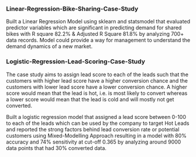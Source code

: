 ### Linear-Regression-Bike-Sharing-Case-Study
Built a Linear Regression Model using sklearn and statsmodel that evaluated predictor variables which are significant in predicting demand for shared bikes with R square 82.2% & Adjusted R Square 81.8% by analyzing 700+ data records. Model could provide a way for management to understand the demand dynamics of a new market. 

### Logistic-Regression-Lead-Scoring-Case-Study
The case study aims to assign lead score to each of the leads such that the customers with higher lead score have a higher conversion chance and the customers with lower lead score have a lower conversion chance. A higher score would mean that the lead is hot, i.e. is most likely to convert whereas a lower score would mean that the lead is cold and will mostly not get converted.

Built a logistic regression model that assigned a lead score between 0-100 to each of the leads which can be used by the company to target Hot Leads and reported the strong factors behind lead conversion rate or potential customers using Mixed-Modelling Approach resulting in a model with 80% accuracy and 74% sensitivity at cut-off 0.365 by analyzing around 9000 data points that had 30% converted data. 
